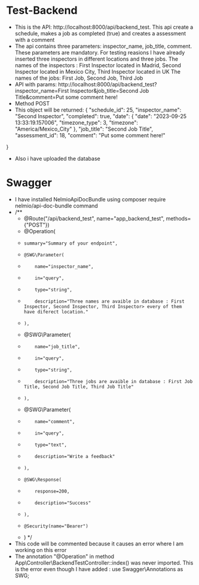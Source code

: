 # Test-Backend

- This is the API: http://localhost:8000/api/backend_test. This api create a schedule, makes a job as completed (true) and creates a assessment with a comment
- The api contains three parameters: inspector_name, job_title, comment. These parameters are mandatory. For testing reasions I have already inserted three inspectors in different locations and three jobs.
   The names of the inspectors : First Inspector located in Madrid, Second Inspector located in Mexico City, Third Inspector located in UK
   The names of the jobs: First Job, Second Job, Third Job
- API with params: http://localhost:8000/api/backend_test?inspector_name=First Inspector&job_title=Second Job Title&comment=Put some comment here!
- Method POST
- This object will be returned:
  {
    "schedule_id": 25,
    "inspector_name": "Second Inspector",
    "completed": true,
    "date": {
        "date": "2023-09-25 13:33:19.157006",
        "timezone_type": 3,
        "timezone": "America/Mexico_City"
    },
    "job_title": "Second Job Title",
    "assessment_id": 18,
    "comment": "Put some comment here!"

}
- Also i have uploaded the database


# Swagger
- I have installed NelmioApiDocBundle using composer require nelmio/api-doc-bundle command
-   /**
      * @Route("/api/backend_test", name="app_backend_test", methods={"POST"})
     * @Operation(
     *     summary="Summary of your endpoint",
     *     @SWG\Parameter(
     *         name="inspector_name",
     *         in="query",
     *         type="string",
     *         description="Three names are avaible in database : First Inspector, Second Inspector, Third Inspector> every of them have diferect location."
     *     ),
     * @SWG\Parameter(
     *         name="job_title",
     *         in="query",
     *         type="string",
     *         description="Three jobs are avaible in database : First Job Title, Second Job Title, Third Job Title"
     *     ),
     * @SWG\Parameter(
     *         name="comment",
     *         in="query",
     *         type="text",
     *         description="Write a feedback"
     *     ),
     *     @SWG\Response(
     *         response=200,
     *         description="Success"
     *     ),
     *     @Security(name="Bearer")
     * )
     */
  - This code will be commented because it causes an error where I am working on this error
  - The annotation &quot;@Operation&quot; in method App\Controller\BackendTestController::index() was never imported. This is the error even though I have added : use Swagger\Annotations as SWG;
   
